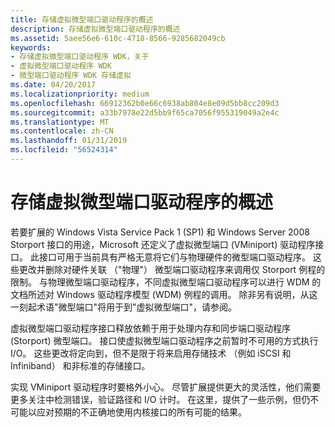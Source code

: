 ```yaml
---
title: 存储虚拟微型端口驱动程序的概述
description: 存储虚拟微型端口驱动程序的概述
ms.assetid: 5aee56e6-610c-4718-8566-9285682049cb
keywords:
- 存储虚拟微型端口驱动程序 WDK，关于
- 虚拟微型端口驱动程序 WDK
- 微型端口驱动程序 WDK 存储虚拟
ms.date: 04/20/2017
ms.localizationpriority: medium
ms.openlocfilehash: 66912362b0e66c6938ab804e8e09d5bb8cc209d3
ms.sourcegitcommit: a33b7978e22d5bb9f65ca7056f955319049a2e4c
ms.translationtype: MT
ms.contentlocale: zh-CN
ms.lasthandoff: 01/31/2019
ms.locfileid: "56524314"
---
```

# <a name="overview-of-storage-virtual-miniport-drivers"></a>存储虚拟微型端口驱动程序的概述


若要扩展的 Windows Vista Service Pack 1 (SP1) 和 Windows Server 2008 Storport 接口的用途，Microsoft 还定义了虚拟微型端口 (VMiniport) 驱动程序接口。 此接口可用于当前具有严格无意将它们与物理硬件的微型端口驱动程序。 这些更改并删除对硬件关联 （"物理"） 微型端口驱动程序来调用仅 Storport 例程的限制。 与物理微型端口驱动程序，不同虚拟微型端口驱动程序可以进行 WDM 的文档所述对 Windows 驱动程序模型 (WDM) 例程的调用。 除非另有说明，从这一刻起术语"微型端口"将用于到"虚拟微型端口"，请参阅。

虚拟微型端口驱动程序接口释放依赖于用于处理内存和同步端口驱动程序 (Storport) 微型端口。 接口使虚拟微型端口驱动程序之前暂时不可用的方式执行 I/O。 这些更改将定向到，但不是限于将来启用存储技术 （例如 iSCSI 和 Infiniband） 和非标准的存储接口。

实现 VMiniport 驱动程序时要格外小心。 尽管扩展提供更大的灵活性，他们需要更多关注中检测错误，验证路径和 I/O 计时。 在这里，提供了一些示例，但仍不可能以应对预期的不正确地使用内核接口的所有可能的结果。

 

 





